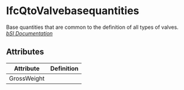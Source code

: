 IfcQtoValvebasequantities
=========================
Base quantities that are common to the definition of all types of valves.  
[ _bSI
Documentation_](https://standards.buildingsmart.org/IFC/DEV/IFC4_2/FINAL/HTML/schema/ifchvacdomain/qset/qto_valvebasequantities.htm)


Attributes
----------
| Attribute   | Definition   |
|-------------|--------------|
| GrossWeight |              |
